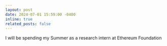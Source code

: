 ```yaml
---
layout: post
date: 2024-07-01 15:59:00 -0400
inline: true
related_posts: false
---
```


I will be spending my Summer as a research intern at Ethereum Foundation
